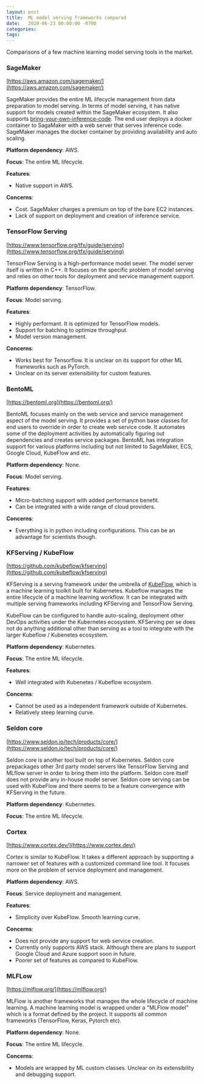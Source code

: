 ```yaml
---
layout: post
title:  ML model serving frameworks compared
date:   2020-06-23 00:00:00 -0700
categories:
tags:
---
```


Comparisons of a few machine learning model serving tools in the market.

### SageMaker

[https://aws.amazon.com/sagemaker/](https://aws.amazon.com/sagemaker/)

SageMaker provides the entire ML lifecycle management from data preparation to model serving. In terms of model serving, it has native support for models created within the SageMaker ecosystem. It also supports [bring-your-own-inference-code](https://docs.aws.amazon.com/sagemaker/latest/dg/your-algorithms-inference-code.html). The end user deploys a docker container to SagaMaker with a web server that serves inference code. SageMaker manages the docker container by providing availability and auto scaling.

**Platform dependency**: AWS.

**Focus**: The entire ML lifecycle.

**Features**:

- Native support in AWS.

**Concerns**:

- Cost. SageMaker charges a premium on top of the bare EC2 instances.
- Lack of support on deployment and creation of inference service.

### TensorFlow Serving

[https://www.tensorflow.org/tfx/guide/serving](https://www.tensorflow.org/tfx/guide/serving)

TensorFlow Serving is a high-performance model sever. The model server itself is written in C++. It focuses on the specific problem of model serving and relies on other tools for deployment and service management support.

**Platform dependency**: TensorFlow.

**Focus**: Model serving.

**Features**:

- Highly performant. It is optimized for TensorFlow models.
- Support for batching to optimize throughput.
- Model version management.

**Concerns**:

- Works best for Tensorflow. It is unclear on its support for other ML frameworks such as PyTorch.
- Unclear on its server extensibility for custom features.

### BentoML

[https://bentoml.org](https://bentoml.org/)

BentoML focuses mainly on the web service and service management aspect of the model serving. It provides a set of python base classes for end users to override in order to create web service code. It automates some of the deployment activities by automatically figuring out dependencies and creates service packages. BentoML has integration support for various platforms including but not limited to SageMaker, ECS, Google Cloud, KubeFlow and etc.

**Platform dependency**: None.

**Focus**: Model serving.

**Features**:

- Micro-batching support with added performance benefit.
- Can be integrated with a wide range of cloud providers.

**Concerns**:

- Everything is in python including configurations. This can be an advantage for scientists though.

### KFServing / KubeFlow

[https://github.com/kubeflow/kfserving](https://github.com/kubeflow/kfserving)

KFServing is a serving framework under the umbrella of [KubeFlow](https://www.kubeflow.org/), which is a machine learning toolkit built for Kubernetes. Kubeflow manages the entire lifecycle of a machine learning workflow. It can be integrated with multiple serving frameworks including KFServing and TensorFlow Serving.

KubeFlow can be configured to handle auto-scaling, deployment other DevOps activities under the Kubernetes ecosystem. KFServing per se does not do anything additional other than serving as a tool to integrate with the larger Kubeflow / Kubenetes  ecosystem.

**Platform dependency**: Kubernetes.

**Focus**: The entire ML lifecycle.

**Features**:

- Well integrated with Kubenetes / Kubeflow ecosystem.

**Concerns**:

- Cannot be used as a independent framework outside of Kubernetes.
- Relatively steep learning curve.

### Seldon core

[https://www.seldon.io/tech/products/core/](https://www.seldon.io/tech/products/core/)

Seldon core is another tool built on top of Kubernetes. Seldon core prepackages other 3rd party model servers like TensorFlow Serving and MLflow server in order to bring them into the platform. Seldon core itself does not provide any in-house model server. Seldon core serving can be used with KubeFlow and there seems to be a feature convergence with KFServing in the future.

**Platform dependency**: Kubernetes.

**Focus**: The entire ML lifecycle.

### Cortex

[https://www.cortex.dev/](https://www.cortex.dev/)

Cortex is similar to KubeFlow. It takes a different approach by supporting a narrower set of features with a customized command line tool. It focuses more on the problem of service deployment and management.

**Platform dependency**: AWS.

**Focus**: Service deployment and management.

**Features**:

- Simplicity over KubeFlow. Smooth learning curve.

**Concerns**:

- Does not provide any support for web service creation.
- Currently only supports AWS stack. Although there are plans to support Google Cloud and Azure support soon in future.
- Poorer set of features as compared to KubeFlow.

### MLFLow

[https://mlflow.org/](https://mlflow.org/)

MLFlow is another frameworks that manages the whole lifecycle of machine learning. A machine learning model is wrapped under a "MLFlow model" which is a format defined by the project. It supports all common frameworks (TensorFlow, Keras, Pytorch etc).

**Platform dependency**: None.

**Focus**: The entire ML lifecycle.

**Concerns**:

- Models are wrapped by ML custom classes. Unclear on its extensibility and debugging support.